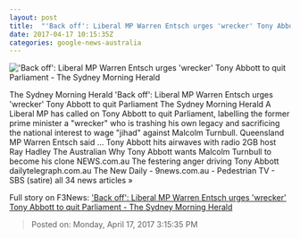 ```yaml
---
layout: post
title:  "'Back off': Liberal MP Warren Entsch urges 'wrecker' Tony Abbott to quit Parliament - The Sydney Morning Herald"
date: 2017-04-17 10:15:35Z
categories: google-news-australia
---
```


!['Back off': Liberal MP Warren Entsch urges 'wrecker' Tony Abbott to quit Parliament - The Sydney Morning Herald](http://www.smh.com.au/content/dam/images/1/0/e/x/3/3/image.related.socialLead.620x349.gvm67a.png/1492430154881.jpg)

The Sydney Morning Herald 'Back off': Liberal MP Warren Entsch urges 'wrecker' Tony Abbott to quit Parliament The Sydney Morning Herald A Liberal MP has called on Tony Abbott to quit Parliament, labelling the former prime minister a "wrecker" who is trashing his own legacy and sacrificing the national interest to wage "jihad" against Malcolm Turnbull. Queensland MP Warren Entsch said ... Tony Abbott hits airwaves with radio 2GB host Ray Hadley The Australian Why Tony Abbott wants Malcolm Turnbull to become his clone NEWS.com.au The festering anger driving Tony Abbott dailytelegraph.com.au The New Daily - 9news.com.au - Pedestrian TV - SBS (satire) all 34 news articles »


Full story on F3News: ['Back off': Liberal MP Warren Entsch urges 'wrecker' Tony Abbott to quit Parliament - The Sydney Morning Herald](http://www.f3nws.com/n/P2qfVH)

> Posted on: Monday, April 17, 2017 3:15:35 PM
